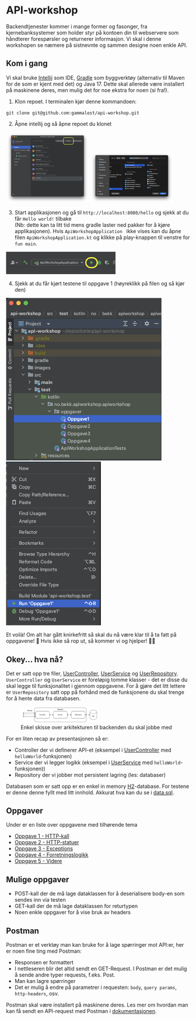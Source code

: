 # API-workshop

Backendtjenester kommer i mange former og fasonger, fra kjernebanksystemer som holder styr på kontoen din til webservere som håndterer forespørsler og returnerer informasjon.
Vi skal i denne workshopen se næmere på sistnevnte og sammen designe noen enkle API.

## Kom i gang

Vi skal bruke [Intellij](https://www.jetbrains.com/idea/) som IDE, [Gradle](https://gradle.org/) som byggverktøy (alternativ til Maven for de som er kjent med det) og Java 17. 
Dette skal allerede være installert på maskinene deres, men mulig det for noe ekstra for noen (si fra!).

1. Klon repoet. I terminalen kjør denne kommandoen:
```
git clone git@github.com:gammalost/api-workshop.git
```
2. Åpne intellij og så åpne repoet du klonet

<img src="./images/intellij_open_project.png" width="45%" /> <img src="images/intellij_choose_repo.png" width="45%" />

3. Start applikasjonen og gå til `http://localhost:8080/hello` og sjekk at du får `Hello world!` tilbake  
   (Nb: dette kan ta litt tid mens gradle laster ned pakker for å kjøre applikasjonen). 
   Hvis `ApiWorkshopApplication ` ikke vises kan du åpne filen `ApiWorkshopApplication.kt` 
   og klikke på play-knappen til venstre for `fun main`.

<img src="images/intellij_start_application.png" width=300px />

4. Sjekk at du får kjørt testene til oppgave 1 (høyreklikk på filen og så kjør den)

<img src="images/intellij_find_task_1.png" max-width="45%" /> <img src="images/intellij_run_task_1_tests.png" max-width="45%" />


Et voilà! Om alt har gått knirkefritt så skal du nå være klar til å ta fatt på oppgavene! 🚀 Hvis ikke så rop ut, så kommer vi og hjelper! 🏃💨

## Okey... hva nå?

Det er satt opp tre filer, 
[UserController](src/main/kotlin/no/bekk/apiworkshop/apiworkshop/controller/UserController.kt), 
[UserService](src/main/kotlin/no/bekk/apiworkshop/apiworkshop/service/UserService.kt) og 
[UserRepository](src/main/kotlin/no/bekk/apiworkshop/apiworkshop/repository/UserRepository.kt). 
`UserController` og `UserService` er foreløpig tomme klasser - det er disse du skal legge til funksjonalitet i gjennom oppgavene. 
For å gjøre det litt lettere er `UserRepository` satt opp på forhånd med de funksjonene du skal trenge for å hente data fra databasen.


<figure>
   <img src="images/arkitektur.png" width="50%"  />
   <figcaption>Enkel skisse over arkitekturen til backenden du skal jobbe med</figcaption>
</figure>



For en liten recap av presentasjonen så er:
* Controller der vi definerer API-et (eksempel i [UserController](src/main/kotlin/no/bekk/apiworkshop/apiworkshop/controller/UserController.kt) med `helloWorld`-funksjonen)
* Service der vi legger logikk (eksempel i [UserService](src/main/kotlin/no/bekk/apiworkshop/apiworkshop/service/UserService.kt) med `helloWorld`-funksjonen))
* Repository der vi jobber mot persistent lagring (les: databaser) 

Databasen som er satt opp er en enkel in memory [H2](https://www.h2database.com/html/main.html)-database.
For testene er denne denne fyllt med litt innhold. Akkurat hva kan du se i [data.sql](src/test/resources/data.sql).

## Oppgaver
Under er en liste over oppgavene med tilhørende tema 

* [Oppgave 1 - HTTP-kall](oppgaver/oppgave1.md)
* [Oppgave 2 - HTTP-statuer](oppgaver/oppgave2.md)
* [Oppgave 3 - Exceptions](oppgaver/oppgave3.md)
* [Oppgave 4 - Forretningslogikk](oppgaver/oppgave4.md)
* [Oppgave 5 - Videre](oppgaver/oppgave5.md)


## Mulige oppgaver

* POST-kall der de må lage dataklassen for å deserialisere body-en som sendes inn via testen
* GET-kall der de må lage dataklassen for returtypen
* Noen enkle oppgaver for å vise bruk av headers

## Postman

Postman er et verktøy man kan bruke for å lage spørringer mot API:er, her er noen fine ting med Postman:

* Responsen er formattert
* I nettleseren blir det altid sendt en GET-Request. I Postman er det mulig å sende andre typer requests, f.eks. Post.
* Man kan lagre spørringer
* Det er mulig å endre på parametrer i requesten: `body`, `query params`, `http-headers`, osv. 

Postman skal være installert på maskinene deres. Les mer om hvordan man kan få sendt en API-request med Postman i [dokumentasjonen](https://learning.postman.com/docs/getting-started/sending-the-first-request/#sending-an-api-request).

